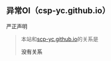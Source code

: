 ## 异常OI（csp-yc.github.io）

严正声明

> 本站和[scp-yc.github.io](https://scp-yc.github.io)的关系是
> 
> **没有关系**

